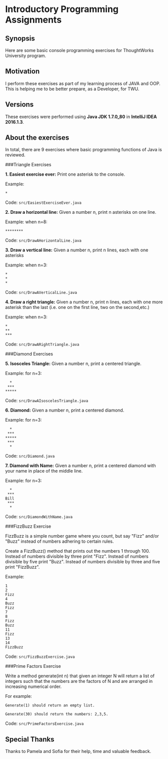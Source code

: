 Introductory Programming Assignments
======


## Synopsis

Here are some basic console programming exercises for ThoughtWorks University program. 

## Motivation

I perform these exercises as part of my learning process of JAVA and OOP. This is helping me to be better prepare, as a Developer, for TWU.


## Versions

These exercises were performed using **Java JDK 1.7.0_80** in **IntelliJ IDEA 2016.1.3**.


## About the exercises

In total, there are 9 exercises where basic programming functions of Java is reviewed.

###Triangle Exercises

**1. Easiest exercise ever:**
Print one asterisk to the console.

Example: 

``` 
* 
```

Code: `src/EasiestExerciseEver.java`

**2. Draw a horizontal line:**
Given a number n, print n asterisks on one line.

Example: 
when n=8:  

``` 
******** 
```

Code: `src/DrawAHorizontalLine.java`


**3. Draw a vertical line:**
Given a number n, print n lines, each with one asterisks


Example: 
when n=3:

```
*
*
*
```

Code: `src/DrawAVerticalLine.java`

**4. Draw a right triangle:**
Given a number n, print n lines, each with one more asterisk than the last (i.e. one on the first line, two on the second,etc.) 

Example:
when n=3:

```
*
**
***
```

Code: `src/DrawARightTriangle.java`

###Diamond Exercises

**5. Isosceles Triangle:**
Given a number n, print a centered triangle. 

Example: 
for n=3:

```
  *
 ***
*****
```
Code: `src/DrawAIsoscelesTriangle.java`

**6. Diamond:**
Given a number n, print a centered diamond. 

Example: 
for n=3:

```
  *
 ***
*****
 ***
  *
```

Code: `src/Diamond.java`

**7. Diamond with Name:**
Given a number n, print a centered diamond with your name in place of the middle line. 

Example:
for n=3:

```
  *
 ***
Bill
 ***
  *
```

Code: `src/DiamondWithName.java`

###FizzBuzz Exercise

FizzBuzz is a simple number game where you count, but say "Fizz" and/or "Buzz" instead of numbers adhering to certain rules.

Create a FizzBuzz() method that prints out the numbers 1 through 100.
Instead of numbers divisible by three print "Fizz".
Instead of numbers divisible by five print "Buzz".
Instead of numbers divisible by three and five print "FizzBuzz".


Example:

```
1
2
Fizz
4
Buzz
Fizz
7
8
Fizz
Buzz
11
Fizz
13
14
FizzBuzz
```

Code: `src/FizzBuzzExercise.java`

###Prime Factors Exercise

Write a method generate(int n) that given an integer N will return a list of integers such that the numbers are the factors of N and are arranged in increasing numerical order.

For example: 

```
Generate(1) should return an empty list.

Generate(30) should return the numbers: 2,3,5.
```

Code: `src/PrimeFactorsExercise.java`

## Special Thanks

Thanks to Pamela and Sofia for their help, time and valuable feedback. 

